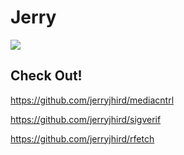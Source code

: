 # Jerry

![](https://github-readme-stats.vercel.app/api/top-langs/?username=jerryjhird&theme=dark&hide_border=false&include_all_commits=true&count_private=true&layout=compact)

## Check Out!

https://github.com/jerryjhird/mediacntrl

https://github.com/jerryjhird/sigverif

https://github.com/jerryjhird/rfetch

